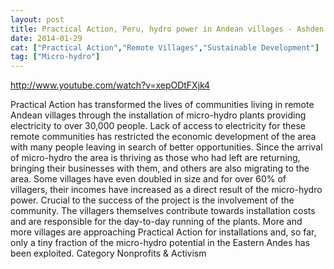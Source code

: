 ```yaml
---
layout: post
title: Practical Action, Peru, hydro power in Andean villages - Ashden Award winner
date: 2014-01-29
cat: ["Practical Action","Remote Villages","Sustainable Development"]
tag: ["Micro-hydro"]
---
```


http://www.youtube.com/watch?v=xepODtFXjk4  

Practical Action has transformed the lives of communities living in remote Andean villages through the installation of micro-hydro plants providing electricity to over 30,000 people. Lack of access to electricity for these remote communities has restricted the economic development of the area with many people leaving in search of better opportunities. Since the arrival of micro-hydro the area is thriving as those who had left are returning, bringing their businesses with them, and others are also migrating to the area. Some villages have even doubled in size and for over 60% of villagers, their incomes have increased as a direct result of the micro-hydro power. Crucial to the success of the project is the involvement of the community. The villagers themselves contribute towards installation costs and are responsible for the day-to-day running of the plants. More and more villages are approaching Practical Action for installations and, so far, only a tiny fraction of the micro-hydro potential in the Eastern Andes has been exploited.
Category
Nonprofits & Activism